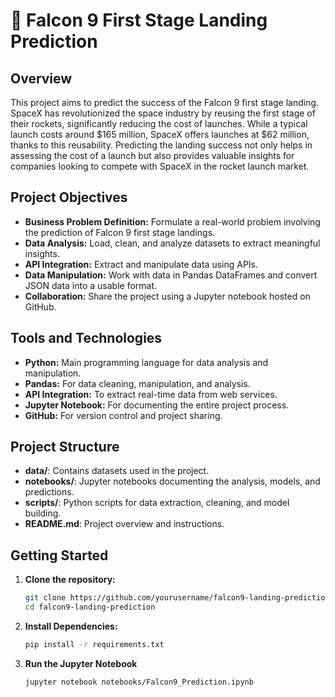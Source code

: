 # 🚀 Falcon 9 First Stage Landing Prediction

## Overview

This project aims to predict the success of the Falcon 9 first stage landing. SpaceX has revolutionized the space industry by reusing the first stage of their rockets, significantly reducing the cost of launches. While a typical launch costs around $165 million, SpaceX offers launches at $62 million, thanks to this reusability. Predicting the landing success not only helps in assessing the cost of a launch but also provides valuable insights for companies looking to compete with SpaceX in the rocket launch market.

## Project Objectives

- **Business Problem Definition:** Formulate a real-world problem involving the prediction of Falcon 9 first stage landings.
- **Data Analysis:** Load, clean, and analyze datasets to extract meaningful insights.
- **API Integration:** Extract and manipulate data using APIs.
- **Data Manipulation:** Work with data in Pandas DataFrames and convert JSON data into a usable format.
- **Collaboration:** Share the project using a Jupyter notebook hosted on GitHub.

## Tools and Technologies

- **Python:** Main programming language for data analysis and manipulation.
- **Pandas:** For data cleaning, manipulation, and analysis.
- **API Integration:** To extract real-time data from web services.
- **Jupyter Notebook:** For documenting the entire project process.
- **GitHub:** For version control and project sharing.

## Project Structure

- **data/**: Contains datasets used in the project.
- **notebooks/**: Jupyter notebooks documenting the analysis, models, and predictions.
- **scripts/**: Python scripts for data extraction, cleaning, and model building.
- **README.md**: Project overview and instructions.

## Getting Started

1. **Clone the repository:**

   ```bash
   git clone https://github.com/yourusername/falcon9-landing-prediction.git
   cd falcon9-landing-prediction
2. **Install Dependencies:**

    ```bash
   pip install -r requirements.txt
3. **Run the Jupyter Notebook**

   ```bash
   jupyter notebook notebooks/Falcon9_Prediction.ipynb

   
